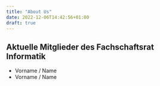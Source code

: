 ```yaml
---
title: "About Us"
date: 2022-12-06T14:42:56+01:00
draft: true
---
```


## Aktuelle Mitglieder des Fachschaftsrat Informatik

- Vorname / Name
- Vorname / Name
